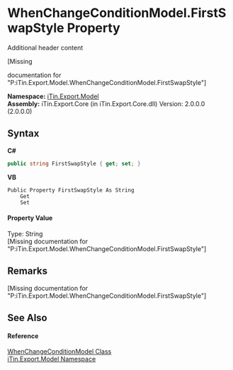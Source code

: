 # WhenChangeConditionModel.FirstSwapStyle Property 
Additional header content 

\[Missing <summary> documentation for "P:iTin.Export.Model.WhenChangeConditionModel.FirstSwapStyle"\]

**Namespace:**&nbsp;<a href="N_iTin_Export_Model">iTin.Export.Model</a><br />**Assembly:**&nbsp;iTin.Export.Core (in iTin.Export.Core.dll) Version: 2.0.0.0 (2.0.0.0)

## Syntax

**C#**<br />
``` C#
public string FirstSwapStyle { get; set; }
```

**VB**<br />
``` VB
Public Property FirstSwapStyle As String
	Get
	Set
```


#### Property Value
Type: String<br />\[Missing <value> documentation for "P:iTin.Export.Model.WhenChangeConditionModel.FirstSwapStyle"\]

## Remarks
\[Missing <remarks> documentation for "P:iTin.Export.Model.WhenChangeConditionModel.FirstSwapStyle"\]

## See Also


#### Reference
<a href="T_iTin_Export_Model_WhenChangeConditionModel">WhenChangeConditionModel Class</a><br /><a href="N_iTin_Export_Model">iTin.Export.Model Namespace</a><br />